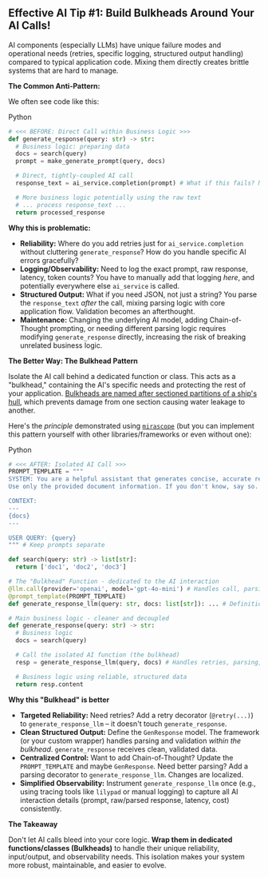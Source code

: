 ## Effective AI Tip #1: Build Bulkheads Around Your AI Calls!

AI components (especially LLMs) have unique failure modes and operational needs (retries, specific logging, structured output handling) compared to typical application code. Mixing them directly creates brittle systems that are hard to manage.

**The Common Anti-Pattern:**

We often see code like this:

Python

```python
# <<< BEFORE: Direct Call within Business Logic >>>
def generate_response(query: str) -> str:
  # Business logic: preparing data
  docs = search(query)
  prompt = make_generate_prompt(query, docs)

  # Direct, tightly-coupled AI call
  response_text = ai_service.completion(prompt) # What if this fails? Needs retries? Returns garbage?

  # More business logic potentially using the raw text
  # ... process response_text ...
  return processed_response
```

**Why this is problematic:**

- **Reliability:** Where do you add retries just for `ai_service.completion` without cluttering `generate_response`? How do you handle specific AI errors gracefully?
- **Logging/Observability:** Need to log the exact prompt, raw response, latency, token counts? You have to manually add that logging *here*, and potentially everywhere else `ai_service` is called.
- **Structured Output:** What if you need JSON, not just a string? You parse the `response_text` *after* the call, mixing parsing logic with core application flow. Validation becomes an afterthought.
- **Maintenance:** Changing the underlying AI model, adding Chain-of-Thought prompting, or needing different parsing logic requires modifying `generate_response` directly, increasing the risk of breaking unrelated business logic.

**The Better Way: The Bulkhead Pattern**

Isolate the AI call behind a dedicated function or class. This acts as a "bulkhead," containing the AI's specific needs and protecting the rest of your application. [Bulkheads are named after sectioned partitions of a ship's hull](https://learn.microsoft.com/en-us/azure/architecture/patterns/bulkhead), which prevents damage from one section causing water
leakage to another.

Here's the *principle* demonstrated using [`mirascope`](https://mirascope.com/WELCOME/) (but you can implement this pattern yourself with other libraries/frameworks or even without one):

Python

```python
# <<< AFTER: Isolated AI Call >>>
PROMPT_TEMPLATE = """
SYSTEM: You are a helpful assistant that generates concise, accurate responses to user queries.
Use only the provided document information. If you don't know, say so.

CONTEXT:
---
{docs}
---

USER QUERY: {query}
""" # Keep prompts separate

def search(query: str) -> list[str]:
  return ['doc1', 'doc2', 'doc3']

# The "Bulkhead" Function - dedicated to the AI interaction
@llm.call(provider='openai', model='gpt-4o-mini') # Handles call, parsing, retries (via decorators)
@prompt_template(PROMPT_TEMPLATE)
def generate_response_llm(query: str, docs: list[str]): ... # Definition focuses purely on inputs/outputs

# Main business logic - cleaner and decoupled
def generate_response(query: str) -> str:
  # Business logic
  docs = search(query)

  # Call the isolated AI function (the bulkhead)
  resp = generate_response_llm(query, docs) # Handles retries, parsing, validation internally!

  # Business logic using reliable, structured data
  return resp.content
```

**Why this "Bulkhead" is better**

- **Targeted Reliability:** Need retries? Add a retry decorator (`@retry(...)`) to `generate_response_llm` – it doesn't touch `generate_response`.
- **Clean Structured Output:** Define the `GenResponse` model. The framework (or your custom wrapper) handles parsing and validation *within the bulkhead*. `generate_response` receives clean, validated data.
- **Centralized Control:** Want to add Chain-of-Thought? Update the `PROMPT_TEMPLATE` and maybe `GenResponse`. Need better parsing? Add a parsing decorator to `generate_response_llm`. Changes are localized.
- **Simplified Observability:** Instrument `generate_response_llm` once (e.g., using tracing tools like `lilypad` or manual logging) to capture all AI interaction details (prompt, raw/parsed response, latency, cost) consistently.

**The Takeaway**

Don't let AI calls bleed into your core logic. **Wrap them in dedicated functions/classes (Bulkheads)** to handle their unique reliability, input/output, and observability needs. This isolation makes your system more robust, maintainable, and easier to evolve.